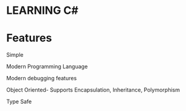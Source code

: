 <h1>LEARNING C#</h1>
<h1>Features</h1>
<p>Simple </p>
<p>Modern Programming Language </p>
<p>Modern debugging features </p>
<p>Object Oriented- Supports Encapsulation, Inheritance, Polymorphism </p>
<p>Type Safe</p>
